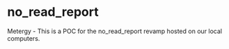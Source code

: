 # no_read_report
Metergy - This is a POC for the no_read_report revamp hosted on our local computers.
